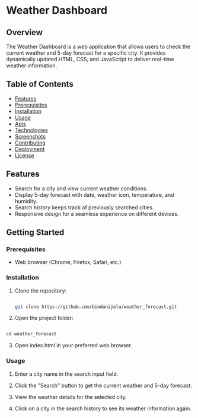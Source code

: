 # Weather Dashboard

## Overview
The Weather Dashboard is a web application that allows users to check the current weather and 5-day forecast for a specific city. It provides dynamically updated HTML, CSS, and JavaScript to deliver real-time weather information.

## Table of Contents
- [Features](#features)
- [Prerequisites](#prerequisites)
- [Installation](#installation)
- [Usage](#usage)
- [Apis](#apis)
- [Technologies ](#technologies )
- [Screenshots](#screenshots)
- [Contributing](#contributing)
- [Deployment](#deployment)
- [License](#license)

## Features

- Search for a city and view current weather conditions.
- Display 5-day forecast with date, weather icon, temperature, and humidity.
- Search history keeps track of previously searched cities.
- Responsive design for a seamless experience on different devices.

## Getting Started

### Prerequisites

- Web browser (Chrome, Firefox, Safari, etc.)


### Installation

1. Clone the repository:

   ```bash

   git clone https://github.com/biodunijelu/weather_forecast.git

   ```

2. Open the project folder:

```md

cd weather_forecast

```

3. Open index.html in your preferred web browser.

### Usage

1. Enter a city name in the search input field.

2. Click the "Search" button to get the current weather and 5-day forecast.

3. View the weather details for the selected city.

4. Click on a city in the search history to see its weather information again.